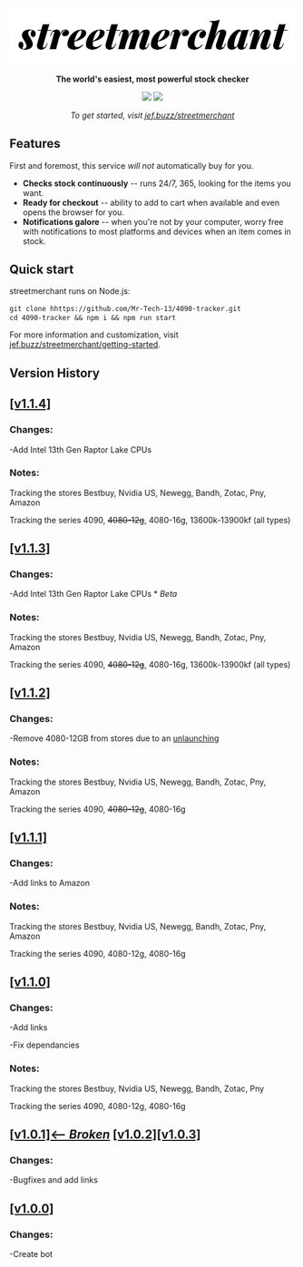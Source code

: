 <p align="center">
  <a href="https://jef.buzz/streetmerchant"><img src="https://raw.githubusercontent.com/jef/streetmerchant/main/docs/assets/images/streetmerchant-banner.png" /></a>
</p>
<p align="center">
  <strong>The world's easiest, most powerful stock checker</strong>
</p>
<p align="center">
  <a href="https://github.com/jef/streetmerchant/actions/workflows/ci.yaml"><img src="https://img.shields.io/github/workflow/status/jef/streetmerchant/ci?color=24292e&label=Continuous%20Integration&logo=github&logoColor=ffffff&style=flat-square" /></a>
  <a href="https://discord.gg/gbVY4vB9JF"><img src="https://img.shields.io/discord/773913070665859073.svg?color=24292e&label=%20&logo=discord&logoColor=ffffff&style=flat-square" /></a>
</p>
<p align="center">
  <em>To get started, visit <a href="https://jef.buzz/streetmerchant">jef.buzz/streetmerchant</a></em>
</p>

## Features

First and foremost, this service _will not_ automatically buy for you.

- **Checks stock continuously** -- runs 24/7, 365, looking for the items you want.
- **Ready for checkout** -- ability to add to cart when available and even opens the browser for you.
- **Notifications galore** -- when you're not by your computer, worry free with notifications to most platforms and devices when an item comes in stock.

## Quick start

streetmerchant runs on Node.js:

```shell
git clone hhttps://github.com/Mr-Tech-13/4090-tracker.git
cd 4090-tracker && npm i && npm run start
```

For more information and customization, visit [jef.buzz/streetmerchant/getting-started](https://jef.buzz/streetmerchant/getting-started).

## Version History

## [[v1.1.4]](https://github.com/Mr-Tech-13/4090-tracker/releases/tag/v1.1.4)

### Changes:
-Add Intel 13th Gen Raptor Lake CPUs

### Notes:
Tracking the stores Bestbuy, Nvidia US, Newegg, Bandh, Zotac, Pny, Amazon

Tracking the series 4090, ~~4080-12g~~, 4080-16g, 13600k-13900kf (all types)



## [[v1.1.3]](https://github.com/Mr-Tech-13/4090-tracker/releases/tag/v1.1.3)

### Changes:
-Add Intel 13th Gen Raptor Lake CPUs     * *Beta*

### Notes:
Tracking the stores Bestbuy, Nvidia US, Newegg, Bandh, Zotac, Pny, Amazon

Tracking the series 4090, ~~4080-12g~~, 4080-16g, 13600k-13900kf (all types)



## [[v1.1.2]](https://github.com/Mr-Tech-13/4090-tracker/releases/tag/v1.1.2)

### Changes:
-Remove 4080-12GB from stores due to an [unlaunching](https://www.nvidia.com/en-us/geforce/news/12gb-4080-unlaunch/)

### Notes:
Tracking the stores Bestbuy, Nvidia US, Newegg, Bandh, Zotac, Pny, Amazon

Tracking the series 4090, ~~4080-12g~~, 4080-16g



## [[v1.1.1]](https://github.com/Mr-Tech-13/4090-tracker/releases/tag/v1.1.1)

### Changes:
-Add links to Amazon

### Notes:
Tracking the stores Bestbuy, Nvidia US, Newegg, Bandh, Zotac, Pny, Amazon

Tracking the series 4090, 4080-12g, 4080-16g


## [[v1.1.0]](https://github.com/Mr-Tech-13/4090-tracker/releases/tag/v1.1.0)

### Changes:
-Add links

-Fix dependancies

### Notes:
Tracking the stores Bestbuy, Nvidia US, Newegg, Bandh, Zotac, Pny

Tracking the series 4090, 4080-12g, 4080-16g


## [[v1.0.1]<-- ***Broken***](https://github.com/Mr-Tech-13/4090-tracker/releases/tag/1.0.1 ) [[v1.0.2]](https://github.com/Mr-Tech-13/4090-tracker/releases/tag/v1.0.2)[[v1.0.3]](https://github.com/Mr-Tech-13/4090-tracker/releases/tag/v1.0.3)

### Changes:
-Bugfixes and add links


## [[v1.0.0]](https://github.com/Mr-Tech-13/4090-tracker/releases/tag/1.0.0)


### Changes:
-Create bot
